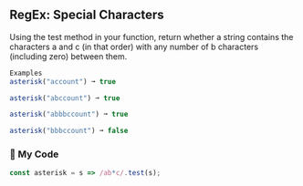 ## RegEx: Special Characters

Using the test method in your function, return whether a string contains the characters a and c (in that order) with any number of b characters (including zero) between them.
```js
Examples
asterisk("account") ➞ true

asterisk("abccount") ➞ true

asterisk("abbbccount") ➞ true

asterisk("bbbccount") ➞ false
```
### :football: My Code
```js
const asterisk = s => /ab*c/.test(s);
```

